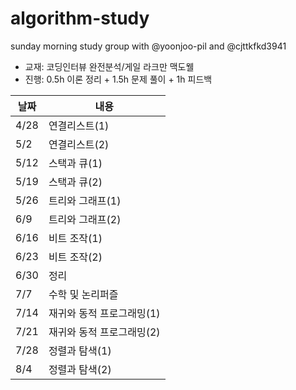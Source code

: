 # algorithm-study
sunday morning study group with @yoonjoo-pil and @cjttkfkd3941

- 교재: 코딩인터뷰 완전분석/게일 라크만 맥도웰
- 진행: 0.5h 이론 정리 + 1.5h 문제 풀이 + 1h 피드백


| 날짜 | 내용 |
| --- | --- |
| 4/28 | 연결리스트(1) |
| 5/2 | 연결리스트(2) |
| 5/12 | 스택과 큐(1) |
| 5/19 | 스택과 큐(2) |
| 5/26 | 트리와 그래프(1) |
| 6/9 | 트리와 그래프(2) |
| 6/16 | 비트 조작(1)  |
| 6/23 | 비트 조작(2) |
| 6/30 | 정리 |
| 7/7 | 수학 및 논리퍼즐 |
| 7/14 | 재귀와 동적 프로그래밍(1) |
| 7/21 | 재귀와 동적 프로그래밍(2) |
| 7/28 | 정렬과 탐색(1) |
| 8/4 | 정렬과 탐색(2) |
